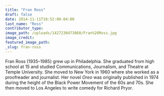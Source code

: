 ```yaml
---
title: "Fran Ross"
draft: false
date: 2014-11-11T18:52:00-04:00
last_name: "Ross"
contributor_type:
image_path: /uploads/1427230473860/Fran%20Ross.jpg
image_credit:
featured_image_path:
_slug: fran-ross
---
```


Fran Ross (1935–1985) grew up in Philadelphia. She graduated from high school at 15 and studied Communications, Journalism, and Theatre at Temple University. She moved to New York in 1960 where she worked as a proofreader and journalist. Her novel _Oreo_ was originally published in 1974 during the height of the Black Power Movement of the 60s and 70s. She then moved to Los Angeles to write comedy for Richard Pryor.

